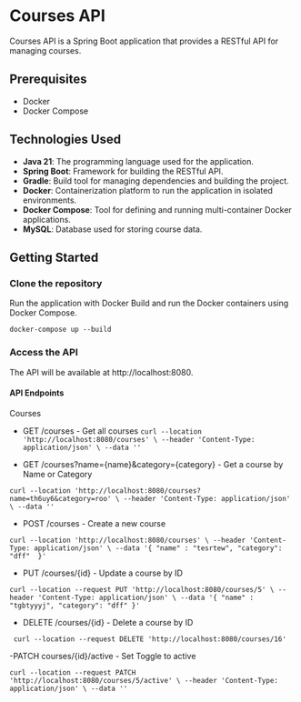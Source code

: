 # Courses API

Courses API is a Spring Boot application that provides a RESTful API for managing courses.

## Prerequisites

- Docker
- Docker Compose

## Technologies Used

- **Java 21**: The programming language used for the application.
- **Spring Boot**: Framework for building the RESTful API.
- **Gradle**: Build tool for managing dependencies and building the project.
- **Docker**: Containerization platform to run the application in isolated environments.
- **Docker Compose**: Tool for defining and running multi-container Docker applications.
- **MySQL**: Database used for storing course data.

## Getting Started

### Clone the repository





Run the application with Docker
Build and run the Docker containers using Docker Compose.

`docker-compose up --build`


### Access the API
The API will be available at http://localhost:8080.

#### API Endpoints
Courses
- GET /courses - Get all courses
`curl --location 'http://localhost:8080/courses' \
--header 'Content-Type: application/json' \
--data '' `
  
- GET /courses?name={name}&category={category} - Get a course by Name or Category
  
` curl --location 'http://localhost:8080/courses?name=th6uy6&category=roo' \
--header 'Content-Type: application/json' \
--data '' `
    
-  POST /courses - Create a new course
  
``curl --location 'http://localhost:8080/courses' \
--header 'Content-Type: application/json' \
--data '{
    "name" : "tesrtew",
    "category": "dff" 
}'``

- PUT /courses/{id} - Update a course by ID
  
`curl --location --request PUT 'http://localhost:8080/courses/5' \
--header 'Content-Type: application/json' \
--data '{
    "name" : "tgbtyyyj",
    "category": "dff"
}'`

- DELETE /courses/{id} - Delete a course by ID
  
` curl --location --request DELETE 'http://localhost:8080/courses/16'`

-PATCH courses/{id}/active - Set Toggle to active

`
curl --location --request PATCH 'http://localhost:8080/courses/5/active' \
--header 'Content-Type: application/json' \
--data '' `


